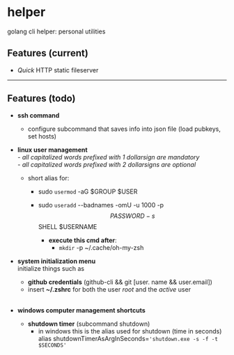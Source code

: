 # helper

golang cli helper: personal utilities

## Features (current)

* *Quick* HTTP static fileserver

----------

## Features (todo)

* **ssh command**
  * configure subcommand that saves info into json file (load pubkeys, set hosts)

* **linux user management**
  <br>
   \- *all capitalized words prefixed with 1 dollarsign are mandatory*
  <br>
  \- *all capitalized words prefixed with 2 dollarsigns are optional*
  * short alias for:
    * sudo `usermod` -aG $GROUP $USER

    * sudo `useradd` --badnames -omU -u 1000 -p $$PASSWORD -s $$SHELL $USERNAME
      * **execute this cmd after**:
        * `mkdir` -p ~/.cache/oh-my-zsh

* **system initialization menu**
  <br>
  initialize things such as
  * **github credentials** (github-cli && git [user. name && user.email])
  * insert **~/.zshrc** for both the user *root* and the *active* user

  <br>

* **windows computer management shortcuts**
  * **shutdown timer** (subcommand shutdown)
    * in windows this is the alias used for shutdown (time in seconds)
    alias shutdownTimerAsArgInSeconds=`'shutdown.exe -s -f -t $SECONDS'`
